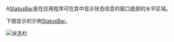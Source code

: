 A[StatusBar](https://docs.microsoft.com/zh-cn/dotnet/api/system.windows.controls.primitives.statusbar)是在应用程序可在其中显示状态信息的窗口底部的水平区域。

下图显示的示例[StatusBar](https://docs.microsoft.com/zh-cn/dotnet/api/system.windows.controls.primitives.statusbar)。

![状态栏](https://docs.microsoft.com/zh-cn/dotnet/framework/wpf/controls/media/ss-ctl-statusbar.gif)

